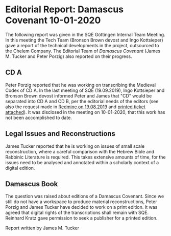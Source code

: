 # Editorial Report: Damascus Covenant 10-01-2020
The following report was given in the SQE Göttingen Internal Team Meeting. In this meeting the Tech Team (Bronson Brown devost and Ingo Kottsieper) gave a report of the technical developments in the project, outsourced to the Chelem Company. The Editorial Team of _Damascus Covenant_ (James M. Tucker and Peter Porzig) also reported on their progress.

## CD A
Peter Porzig reported that he was working on transcribing the Medieval Codex of CD A. In the last meeting of SQE (19.09.2019), Ingo Kottsieper and Bronson Brown devost informed Peter and James that "CD" would be separated into CD A and CD B, per the editorial needs of the editors (see also the request made in [Redmine on 19.08.2019](https://www.qumranica.org/redmine/issues/322) and [printed ticket attached](/reports/docs/#322.pdf)). It was disclosed in the meeting on 10-01-2020, that this work has not been accomplished to date.

## Legal Issues and Reconstructions
James Tucker reported that he is working on issues of small scale reconstruction, where a careful comparison with the Hebrew Bible and Rabbinic Literature is required. This takes extensive amounts of time, for the issues need to be analysed and annotated within a scholarly context of a digital edition.

## Damascus Book
The question was raised about editions of a Damascus Covenant. Since we still do not have a workspace to produce material reconstructions, Peter Porzig and James Tucker have decided to work on a print edition. It was agreed that digital rights of the transcriptions shall remain with SQE. Reinhard Kratz gave permission to seek a publisher for a printed edition.

Report written by James M. Tucker
